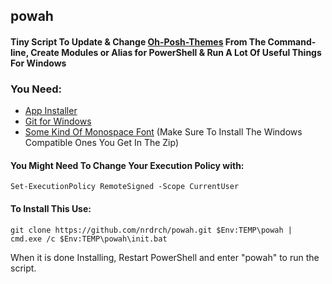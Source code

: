 ## powah
#### Tiny Script To Update & Change [Oh-Posh-Themes](https://ohmyposh.dev/docs/) From The Command-line, Create Modules or Alias for PowerShell & Run A Lot Of Useful Things For Windows
### You Need: 
- [App Installer](https://apps.microsoft.com/store/detail/appinstaller/9NBLGGH4NNS1?hl=de-de&gl=de)
- [Git for Windows](https://gitforwindows.org/)
- [Some Kind Of Monospace Font](https://www.nerdfonts.com/font-downloads) (Make Sure To Install The Windows Compatible Ones You Get In The Zip)

#### You Might Need To Change Your Execution Policy with: 
```
Set-ExecutionPolicy RemoteSigned -Scope CurrentUser
```
#### To Install This Use:
```
git clone https://github.com/nrdrch/powah.git $Env:TEMP\powah | cmd.exe /c $Env:TEMP\powah\init.bat
```
When it is done Installing, Restart PowerShell and enter "powah" to run the script.
